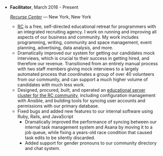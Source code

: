 - **Facilitator**, March 2016 - Present

    [*Recurse Center*](https://www.recurse.com) — New York, New York

    - [RC](https://www.recurse.com) is a free, self-directed
      educational retreat for programmers with an integrated
      recruiting agency. I work on running and improving all aspects
      of our business and community. My work includes programming,
      writing, community and space management, event planning,
      advertising, data analysis, and more.
    - Dramatically improved our system for getting our candidates mock
      interviews, which is crucial to their success in getting hired,
      and therefore our revenue. Transitioned from an entirely
      manual process with two staff members giving mock interviews to
      a largely automated process that coordinates a group of over 40
      volunteers from our community, and can support a much higher
      volume of candidates with much less work.
    - Designed, procured, built, and operated an [educational server
      cluster for the RC
      community](https://www.recurse.com/blog/126-heap-sponsors-rc-community-cluster),
      including configuration management with Ansible, and building
      tools for syncing user accounts and permissions with our primary
      database.
    - Fixed bugs and added new features to our internal software using
      Ruby, Rails, and JavaScript
        - Dramatically improved the performance of syncing between our
          internal task management system and Asana by moving it to a
          job queue, while fixing a years-old race condition that
          caused task edits to be silently discarded.
        - Added support for gender pronouns to our community directory
          and chat system.
